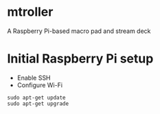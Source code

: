 # mtroller
A Raspberry Pi-based macro pad and stream deck


# Initial Raspberry Pi setup
* Enable SSH
* Configure Wi-Fi

```
sudo apt-get update
sudo apt-get upgrade
```
